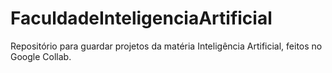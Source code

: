 # FaculdadeInteligenciaArtificial
Repositório para guardar projetos da matéria Inteligência Artificial, feitos no Google Collab.
